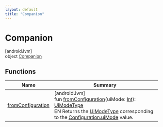 ```yaml
---
layout: default
title: "Companion"
---
```


# Companion

[androidJvm]\
object [Companion](index.md)

## Functions

| Name | Summary |
|---|---|
| [fromConfiguration](from-configuration.md) | [androidJvm]<br>fun [fromConfiguration](from-configuration.md)(uiMode: [Int](https://kotlinlang.org/api/core/kotlin-stdlib/kotlin/-int/index.html)): [UiModeType](../index.md)<br>EN Returns the [UiModeType](../index.md) corresponding to the [Configuration.uiMode](https://developer.android.com/reference/kotlin/android/content/res/Configuration.html#uimode) value. |